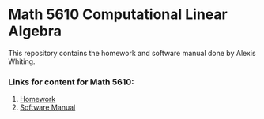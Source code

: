 # Math 5610 Computational Linear Algebra

This repository contains the homework and software manual done by Alexis Whiting.

### Links for content for Math 5610:

1. [Homework](https://LexiWhiting.github.io/math5610/homework)
2. [Software Manual](https://LexiWhiting.github.io/math5610/softwaremanual/softwaremanual)


